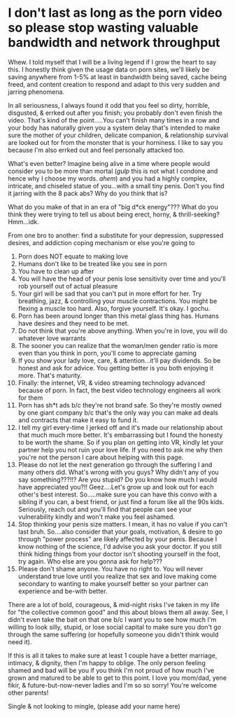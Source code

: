 # I don't last as long as the porn video so please stop wasting valuable bandwidth and network throughput

Whew. I told myself that I will be a living legend if I grow the heart to say this. I honestly think given the usage data on porn sites, we'll likely be saving anywhere from 1-5% at least in bandwidth being saved, cache being freed, and content creation to respond and adapt to this very sudden and jarring phenomena.

In all seriousness, I always found it odd that you feel so dirty, horrible, disgusted, & errked out after you finish; you probably don't even finish the video. That's kind of the point.....You can't finish many times in a row and your body has naturally given you a system delay that's intended to make sure the mother of your children, delicate companion, & relationship survival are looked out for from the monster that is your horniness. I like to say you because I'm also errked out and feel personally attacked too.

What's even better? Imagine being alive in a time where people would consider you to be more than mortal (*gulp* this is not what I condone and hence why I choose my words. *ahem*) and you had a highly complex, intricate, and chiseled statue of you...with a small tiny penis. Don't you find it jarring with the 8 pack abs? Why do you think that is?

What do you make of that in an era of "big d*ck energy"??? What do you think they were trying to tell us about being erect, horny, & thrill-seeking? Hmm...idk.

From one bro to another: find a substitute for your depression, suppressed desires, and addiction coping mechanism or else you're going to

1. Porn does NOT equate to making love
2. Humans don't like to be treated like you see in porn
3. You have to clean up after
4. You will have the head of your penis lose sensitivity over time and you'll rob yourself out of actual pleasure
5. Your girl will be sad that you can't put in more effort for her. Try breathing, jazz, & controlling your muscle contractions. You might be flexing a muscle too hard. Also, forgive yourself. It's okay. I gochu.
6. Porn has been around longer than this metal glass thing has. Humans have desires and they need to be met.
7. Do not think that you're above anything. When you're in love, you will do whatever love warrants
8. The sooner you can realize that the woman/men gender ratio is more even than you think in porn, you'll come to appreciate gaming
9. If you show your lady love, care, & attention...it'll pay dividends. So be honest and ask for advice. You getting better is you both enjoying it more. That's maturity.
10. Finally: the internet, VR, & video streaming technology advanced because of porn. In fact, the best video technology engineers all work for them
11. Porn has sh*t ads b/c they're not brand safe. So they're mostly owned by one giant company b/c that's the only way you can make ad deals and contracts that make it easy to fund it.
12. I tell my girl every-time I jerked off and it's made our relationship about that much much more better. It's embarrassing but I found the honesty to be worth the shame. So if you plan on getting into VR, kindly let your partner help you not ruin your love life. If you need to ask me why then you're not the person I care about helping with this page.
13. Please do not let the next generation go through the suffering I and many others did. What's wrong with you guys? Why didn't any of you say something???!!? Are you stupid? Do you know how much I would have appreciated you?!! Geez....Let's grow up and look out for each other's best interest. So.....make sure you can have this convo with a sibling if you can, a best friend, or just find a forum like all the 90s kids. Seriously, reach out and you'll find that people can see your vulnerability kindly and won't make you feel ashamed.
14. Stop thinking your penis size matters. I mean, it has no value if you can't last bruh. So....also consider that your goals, motivation, & desire to go through "power process" are likely affected by your penis. Because I know nothing of the science, I'd advise you ask your doctor. If you still think hiding things from your doctor isn't shooting yourself in the foot, try again. Who else are you gonna ask for help???
15. Please don't shame anyone. You have no right to. You will never understand true love until you realize that sex and love making come secondary to wanting to make yourself better so your partner can experience and be-with better.



There are a lot of bold, courageous, & mid-night risks I've taken in my life for "the collective common good" and this about blows them all away. See, I didn't even take the bait on that one b/c I want you to see how much I'm willing to look silly, stupid, or lose social capital to make sure you don't go through the same suffering (or hopefully someone you didn't think would need it).

If this is all it takes to make sure at least 1 couple have a better marriage, intimacy, & dignity, then I'm happy to oblige. The only person feeling shamed and bad will be you if you think I'm not proud of how much I've grown and matured to be able to get to this point. I love you mom/dad, yene fikir, & future-but-now-never ladies and I'm so so sorry! You're welcome other parents!


Single & not looking to mingle,
(please add your name here)
